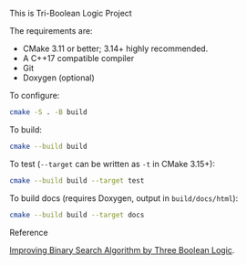 This is Tri-Boolean Logic Project

The requirements are:

* CMake 3.11 or better; 3.14+ highly recommended.
* A C++17 compatible compiler
* Git
* Doxygen (optional)

To configure:

```bash
cmake -S . -B build
```

To build:

```bash
cmake --build build
```


To test (`--target` can be written as `-t` in CMake 3.15+):

```bash
cmake --build build --target test
```

To build docs (requires Doxygen, output in `build/docs/html`):

```bash
cmake --build build --target docs
```

Reference

 [Improving Binary Search Algorithm by Three Boolean Logic](https://www.codeproject.com/Tips/5284126/Improving-Binary-Search-Algorithm-by-Three-Boolean).

